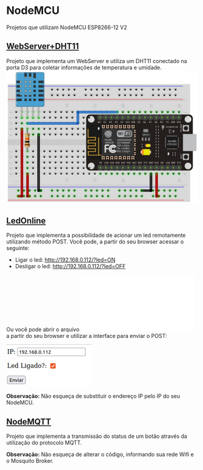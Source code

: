 # NodeMCU
Projetos que utilizam NodeMCU ESP8266-12 V2 

## [WebServer+DHT11](WebServer%2BDHT11)
Projeto que implementa um WebServer e utiliza um DHT11 conectado na porta D3 para coletar informações de temperatura e umidade.
![Layout](WebServer+DHT11/layout.jpg)

## [LedOnline](LedOnline)
Projeto que implementa a possibilidade de acionar um led remotamente utilizando método POST. Você pode, a partir do seu browser acessar o seguinte:
- Ligar o led: http://192.168.0.112/?led=ON
- Desligar o led: http://192.168.0.112/?led=OFF

Ou você pode abrir o arquivo ![LedOnline](LedOnline/led.html) a partir do seu browser e utilizar a interface para enviar o POST:

![LedOnline](LedOnline/InterfaceEnvio.png)

**Observação:** Não esqueça de substituir o endereço IP pelo IP do seu NodeMCU.
 
## [NodeMQTT](nodemqtt)
Projeto que implementa a transmissão do status de um botão através da utilização do protocolo MQTT.

**Observação:** Não esqueça de alterar o código, informando sua rede Wifi e o Mosquito Broker.


